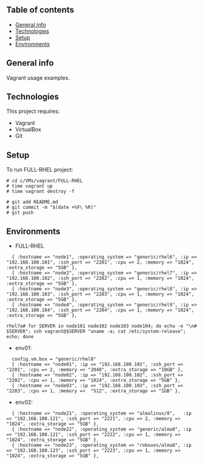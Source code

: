 ## Table of contents
* [General info](#general-info)
* [Technologies](#technologies)
* [Setup](#setup)
* [Environments](#environments)

## General info
Vagrant usage examples.

## Technologies
This project requires:
* Vagrant
* VirtualBox
* Git

## Setup
To run FULL-RHEL project:
```
# cd c/VMs/vagrant/FULL-RHEL
# time vagrant up
# time vagrant destroy -f
```
```
# git add README.md
# git commit -m "$(date +%F\ %R)"
# git push
```

## Environments

* FULL-RHEL
```
  { :hostname => "node1", :operating_system => "generic/rhel6", :ip => "192.168.100.101", :ssh_port => "2201", :cpu => 2, :memory => "1024", :extra_storage => "5GB" },
  { :hostname => "node2", :operating_system => "generic/rhel7", :ip => "192.168.100.102", :ssh_port => "2202", :cpu => 1, :memory => "1024", :extra_storage => "5GB" },
  { :hostname => "node3", :operating_system => "generic/rhel8", :ip => "192.168.100.103", :ssh_port => "2203", :cpu => 1, :memory => "1024", :extra_storage => "5GB" },
  { :hostname => "node4", :operating_system => "generic/rhel9", :ip => "192.168.100.104", :ssh_port => "2204", :cpu => 1, :memory => "1024", :extra_storage => "5GB" },
```
```
rhel7a# for SERVER in node101 node102 node103 node104; do echo -e "\n# $SERVER"; ssh vagrant@$SERVER "uname -a; cat /etc/system-release"; echo; done
```

* env01:
```
  config.vm.box = "generic/rhel8"
  { :hostname => "node01", :ip => "192.168.100.101", :ssh_port => "2201", :cpu => 2, :memory => "2048", :extra_storage => "10GB" },
  { :hostname => "node02", :ip => "192.168.100.102", :ssh_port => "2202", :cpu => 1, :memory => "1024", :extra_storage => "5GB" },
  { :hostname => "node03", :ip => "192.168.100.103", :ssh_port => "2203", :cpu => 1, :memory =>  "512", :extra_storage => "1GB" },
```

* env02:
```
  { :hostname => "node21", :operating_system => "almalinux/8",   :ip => "192.168.100.121", :ssh_port => "2221", :cpu => 2, :memory => "1024", :extra_storage => "5GB" },
  { :hostname => "node22", :operating_system => "generic/alma8", :ip => "192.168.100.121", :ssh_port => "2222", :cpu => 1, :memory => "1024", :extra_storage => "5GB" },
  { :hostname => "node23", :operating_system => "roboxes/alma8", :ip => "192.168.100.123", :ssh_port => "2223", :cpu => 1, :memory => "1024", :extra_storage => "5GB" },
  ```

